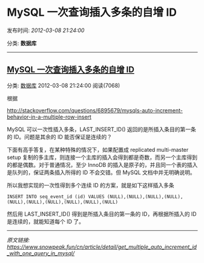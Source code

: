 # MySQL 一次查询插入多条的自增 ID

发布时间: *2012-03-08 21:24:00*

分类: __数据库__

---------

## [MySQL 一次查询插入多条的自增 ID](/cn/article/detail/get_multiple_auto_increment_id_with_one_query_in_mysql/)

分类: [数据库](/cn/article/category/database/) 2012-03-08 21:24:00 阅读(7068)

根据

<http://stackoverflow.com/questions/6895679/mysqls-auto-increment-behavior-in-a-multiple-row-insert>

MySQL 可以一次性插入多条，LAST_INSERT_ID() 返回的是所插入条目的第一条的 ID。问题是其余的 ID 能否保证是连续的？

下面有高手答复，在某种特殊的情况下，如果配置成 replicated multi-master setup 复制的多主库，则连接一个主库的插入会得到都是奇数，而另一个主库得到的都是偶数。对于普通情况，至少 InnoDB 的插入是原子的，并且同一个表的插入是队列的，保证两条插入所得的 ID 不会交错。但 MySQL 文档中并无明确说明。

所以我想实现的一次性得到多个连续 ID 的方案，就是如下这样插入多条


    INSERT INTO seq_event_id (id) VALUES (NULL),(NULL),(NULL),(NULL),(NULL),(NULL),(NULL),(NULL),(NULL),(NULL)

然后用 LAST_INSERT_ID() 得到是所插入条目的第一条的 ID，再根据所插入的 ID 是连续的，就能知道每个 ID 了。


---
*原文链接: https://www.snowpeak.fun/cn/article/detail/get_multiple_auto_increment_id_with_one_query_in_mysql/*
